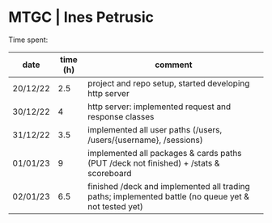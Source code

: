 # MTGC | Ines Petrusic

Time spent:

| date     | time (h) | comment                                                                                              |
| -------- | -------- | ---------------------------------------------------------------------------------------------------- |
| 20/12/22 | 2.5      | project and repo setup, started developing http server                                               |
| 30/12/22 | 4        | http server: implemented request and response classes                                                |
| 31/12/22 | 3.5      | implemented all user paths (/users, /users/{username}, /sessions)                                    |
| 01/01/23 | 9        | implemented all packages & cards paths (PUT /deck not finished) + /stats & scoreboard                |
| 02/01/23 | 6.5      | finished /deck and implemented all trading paths; implemented battle (no queue yet & not tested yet) |
